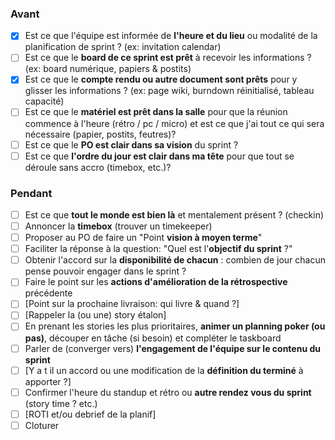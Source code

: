 ### Avant

- [x]  Est ce que l'équipe est informée de **l'heure et du lieu** ou modalité de la planification de sprint ? (ex: invitation calendar)
- [ ]  Est ce que le **board de ce sprint est prêt** à recevoir les informations ? (ex: board numérique, papiers & postits)
- [x]  Est ce que le **compte rendu ou autre document sont prêts** pour y glisser les informations ? (ex: page wiki, burndown réinitialisé, tableau capacité)
- [ ]  Est ce que le **matériel est prêt dans la salle** pour que la réunion commence à l'heure (rétro / pc / micro) et est ce que j'ai tout ce qui sera nécessaire (papier, postits, feutres)?
- [ ]  Est ce que le **PO est clair dans sa vision** du sprint ?
- [ ]  Est ce que **l'ordre du jour est clair dans ma tête** pour que tout se déroule sans accro (timebox, etc.)?

### Pendant

- [ ]  Est ce que **tout le monde est bien là** et mentalement présent ? (checkin)
- [ ]  Annoncer la **timebox** (trouver un timekeeper)
- [ ]  Proposer au PO de faire un "Point **vision à moyen terme**"
- [ ]  Faciliter la réponse à la question: "Quel est l'**objectif du sprint** ?"
- [ ]  Obtenir l'accord sur la **disponibilité de chacun** : combien de jour chacun pense pouvoir engager dans le sprint ?
- [ ]  Faire le point sur les **actions d'amélioration de la rétrospective** précédente
- [ ]  [Point sur la prochaine livraison: qui livre & quand ?]
- [ ]  [Rappeler la (ou une) story étalon]
- [ ]  En prenant les stories les plus prioritaires, **animer un planning poker (ou pas)**, découper en tâche (si besoin) et compléter le taskboard
- [ ]  Parler de (converger vers) **l'engagement de l'équipe sur le contenu du sprint**
- [ ]  [Y a t il un accord ou une modification de la **définition du terminé** à apporter ?]
- [ ]  Confirmer l'heure du standup et rétro ou **autre rendez vous du sprint** (story time ? etc.)
- [ ] [ROTI et/ou debrief de la planif]
- [ ]  Cloturer
